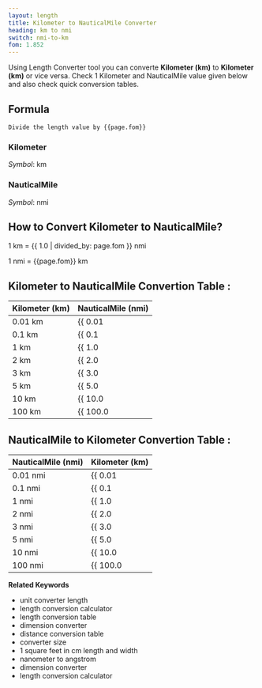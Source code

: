 ```yaml
---
layout: length
title: Kilometer to NauticalMile Converter
heading: km to nmi
switch: nmi-to-km
fom: 1.852
---
```


Using Length Converter tool you can converte **Kilometer (km)** to **Kilometer (km)** or vice versa. Check 1 Kilometer and NauticalMile value given below and also check quick conversion tables.

## Formula
`Divide the length value by {{page.fom}}`

### Kilometer
*Symbol*: km

### NauticalMile
*Symbol*: nmi

## How to Convert Kilometer to NauticalMile?
1 km = {{ 1.0 | divided_by: page.fom }} nmi

1 nmi = {{page.fom}} km

## Kilometer to NauticalMile Convertion Table :

| Kilometer (km) | NauticalMile (nmi) |
| ---- | ---- |
| 0.01 km | {{ 0.01 | divided_by: page.fom | round: 12 }} nmi |
| 0.1 km | {{ 0.1 | divided_by: page.fom | round: 12 }} nmi |
| 1 km | {{ 1.0 | divided_by: page.fom | round: 12 }} nmi |
| 2 km | {{ 2.0 | divided_by: page.fom | round: 12 }} nmi |
| 3 km | {{ 3.0 | divided_by: page.fom | round: 12 }} nmi |
| 5 km | {{ 5.0 | divided_by: page.fom | round: 12 }} nmi |
| 10 km | {{ 10.0 | divided_by: page.fom | round: 12 }} nmi |
| 100 km | {{ 100.0 | divided_by: page.fom | round: 12 }} nmi |

## NauticalMile to Kilometer Convertion Table :

| NauticalMile (nmi) | Kilometer (km) |
| ---- | ---- |
| 0.01 nmi | {{ 0.01 | times: page.fom | round: 12 }} km |
| 0.1 nmi | {{ 0.1 | times: page.fom | round: 12 }} km |
| 1 nmi | {{ 1.0 | times: page.fom | round: 12 }} km |
| 2 nmi | {{ 2.0 | times: page.fom | round: 12 }} km |
| 3 nmi | {{ 3.0 | times: page.fom | round: 12 }} km |
| 5 nmi | {{ 5.0 | times: page.fom | round: 12 }} km |
| 10 nmi | {{ 10.0 | times: page.fom | round: 12 }} km |
| 100 nmi | {{ 100.0 | times: page.fom | round: 12 }} km |

<script>
selectInput[8].selected = true
selectOutput[10].selected = true
</script>

  **Related Keywords**

  <ul class='relatedKeyword'>
    <li>unit converter length</li>
    <li>length conversion calculator</li>
    <li>length conversion table</li>
    <li>dimension converter</li>
    <li>distance conversion table</li>
    <li>converter size</li>
    <li>1 square feet in cm length and width</li>
    <li>nanometer to angstrom</li>
    <li>dimension converter</li>
    <li>length conversion calculator</li>
  </ul>
  